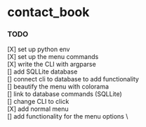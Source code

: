 # contact_book

### TODO

[X] set up python env \
[X] set up the menu commands \
[X] write the CLI with argparse \
[] add SQLLite database \
[] connect cli to database to add functionality \
[] beautify the menu with colorama \
[] link to database commands (SQLLite) \
[] change CLI to click \
[X] add normal menu \
[] add functionality for the menu options \

